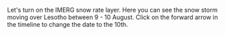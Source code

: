 <p>Let's turn on the IMERG snow rate layer. Here you can see the snow storm moving over Lesotho between 9 - 10 August. Click on the forward arrow in the timeline to change the date to the 10th.</p>
